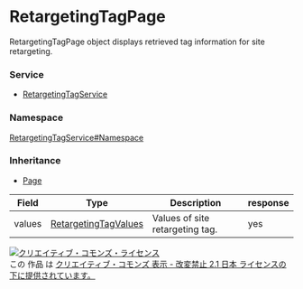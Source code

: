 

# RetargetingTagPage

RetargetingTagPage object displays retrieved tag information for site retargeting.

### Service

+ [RetargetingTagService](../../services/RetargetingTagService.md)

### Namespace

[RetargetingTagService#Namespace](../../services/RetargetingTagService.md#namespace)

### Inheritance

+ [Page](../Common/Page.md)

| Field | Type | Description | response |
| ----- | ---- | ----------- | -------- |
| values | [RetargetingTagValues](./RetargetingTagValues.md) | Values of site retargeting tag. | yes | |

<a rel="license" href="http://creativecommons.org/licenses/by-nd/2.1/jp/"><img alt="クリエイティブ・コモンズ・ライセンス" style="border-width:0" src="https://i.creativecommons.org/l/by-nd/2.1/jp/88x31.png" /></a><br />この 作品 は <a rel="license" href="http://creativecommons.org/licenses/by-nd/2.1/jp/">クリエイティブ・コモンズ 表示 - 改変禁止 2.1 日本 ライセンスの下に提供されています。</a>
